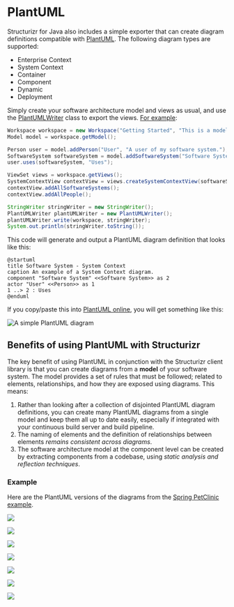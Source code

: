 # PlantUML

Structurizr for Java also includes a simple exporter that can create diagram definitions compatible with [PlantUML](http://www.plantuml.com). The following diagram types are supported:

- Enterprise Context
- System Context
- Container
- Component
- Dynamic
- Deployment

Simply create your software architecture model and views as usual, and use the [PlantUMLWriter](https://github.com/structurizr/java/blob/master/structurizr-core/src/com/structurizr/io/plantuml/PlantUMLWriter.java) class to export the views. [For example](https://github.com/structurizr/java/blob/master/structurizr-examples/src/com/structurizr/example/PlantUML.java):

```java
Workspace workspace = new Workspace("Getting Started", "This is a model of my software system.");
Model model = workspace.getModel();

Person user = model.addPerson("User", "A user of my software system.");
SoftwareSystem softwareSystem = model.addSoftwareSystem("Software System", "My software system.");
user.uses(softwareSystem, "Uses");

ViewSet views = workspace.getViews();
SystemContextView contextView = views.createSystemContextView(softwareSystem, "SystemContext", "An example of a System Context diagram.");
contextView.addAllSoftwareSystems();
contextView.addAllPeople();

StringWriter stringWriter = new StringWriter();
PlantUMLWriter plantUMLWriter = new PlantUMLWriter();
plantUMLWriter.write(workspace, stringWriter);
System.out.println(stringWriter.toString());
```

This code will generate and output a PlantUML diagram definition that looks like this:

```
@startuml
title Software System - System Context
caption An example of a System Context diagram.
component "Software System" <<Software System>> as 2
actor "User" <<Person>> as 1
1 ..> 2 : Uses
@enduml
```

If you copy/paste this into [PlantUML online](http://www.plantuml.com/plantuml/), you will get something like this:

![A simple PlantUML diagram](images/plantuml-getting-started.png)

## Benefits of using PlantUML with Structurizr

The key benefit of using PlantUML in conjunction with the Structurizr client library is that you can create diagrams from a __model__ of your software system. The model provides a set of rules that must be followed; related to elements, relationships, and how they are exposed using diagrams. This means:

1. Rather than looking after a collection of disjointed PlantUML diagram definitions, you can create many PlantUML diagrams from a single model and keep them all up to date easily, especially if integrated with your continuous build server and build pipeline.
1. The naming of elements and the definition of relationships between elements _remains consistent across diagrams_.
1. The software architecture model at the component level can be created by extracting components from a codebase, using _static analysis and reflection techniques_.

### Example

Here are the PlantUML versions of the diagrams from the [Spring PetClinic example](https://structurizr.com/share/1).

![](images/plantuml-spring-petclinic-system-context.png)

![](images/plantuml-spring-petclinic-containers.png)

![](images/plantuml-spring-petclinic-components.png)

![](images/plantuml-spring-petclinic-dynamic.png)

![](images/plantuml-spring-petclinic-deployment-development.png)

![](images/plantuml-spring-petclinic-deployment-staging.png)

![](images/plantuml-spring-petclinic-deployment-live.png)
